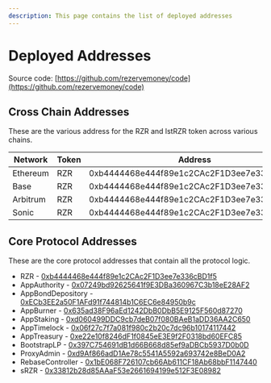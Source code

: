 ```yaml
---
description: This page contains the list of deployed addresses
---
```


# Deployed Addresses

Source code: [https://github.com/rezervemoney/code](https://github.com/rezervemoney/code)

## Cross Chain Addresses

These are the various address for the RZR and lstRZR token across various chains.&#x20;

<table><thead><tr><th width="133.91015625">Network</th><th width="99.3828125">Token</th><th>Address</th></tr></thead><tbody><tr><td>Ethereum</td><td>RZR</td><td>0xb4444468e444f89e1c2CAc2F1D3ee7e336cBD1f5</td></tr><tr><td>Base</td><td>RZR</td><td>0xb4444468e444f89e1c2CAc2F1D3ee7e336cBD1f5</td></tr><tr><td>Arbitrum</td><td>RZR</td><td>0xb4444468e444f89e1c2CAc2F1D3ee7e336cBD1f5</td></tr><tr><td>Sonic</td><td>RZR</td><td>0xb4444468e444f89e1c2CAc2F1D3ee7e336cBD1f5</td></tr></tbody></table>

## Core Protocol Addresses

These are the core protocol addresses that contain all the protocol logic.

* RZR - [0xb4444468e444f89e1c2CAc2F1D3ee7e336cBD1f5](https://sonicscan.org/address/0xb4444468e444f89e1c2CAc2F1D3ee7e336cBD1f5)
* AppAuthority - [0x07249bd92625641f9E3DBa360967C3b18eE28AF2](https://sonicscan.org/address/0x07249bd92625641f9E3DBa360967C3b18eE28AF2)
* AppBondDepository - [0xECb3EE2a50F1AFd91f744814b1C6EC6e84950b9c](https://sonicscan.org/address/0xECb3EE2a50F1AFd91f744814b1C6EC6e84950b9c#readProxyContract)
* AppBurner - [0x635ad38F96aEd1242DbB0DbB5E9125F560d87270](https://sonicscan.org/address/0x635ad38F96aEd1242DbB0DbB5E9125F560d87270)
* AppStaking - [0xd060499DDC9cb7deB07f080BAeB1aDD36AA2C650](https://sonicscan.org/address/0xd060499DDC9cb7deB07f080BAeB1aDD36AA2C650)
* AppTimelock - [0x06f27c7f7a081f980c2b20c7dc96b10174117442](https://sonicscan.org/address/0x06f27c7f7a081f980c2b20c7dc96b10174117442)
* AppTreasury - [0xe22e10f8246dF1f0845eE3E9f2F0318bd60EFC85](https://sonicscan.org/address/0xe22e10f8246dF1f0845eE3E9f2F0318bd60EFC85#code)
* BootstrapLP - [0x397C754691dB1d66B668d85ef9aDBCb5937D0b0D](https://sonicscan.org/address/0x397C754691dB1d66B668d85ef9aDBCb5937D0b0D)
* ProxyAdmin - [0xd9Af866adD1Ae78c5541A5592a693742e8BeD0A2](https://sonicscan.org/address/0xd9Af866adD1Ae78c5541A5592a693742e8BeD0A2#writeContract)
* RebaseController - [0x1bE068F726107cb66Ab611CF18Ab68bbF1147440](https://sonicscan.org/address/0x1bE068F726107cb66Ab611CF18Ab68bbF1147440)
* sRZR - [0x33812b28d85AAaF53e2661694199e512F3E08982](https://sonicscan.org/address/0x33812b28d85AAaF53e2661694199e512F3E08982#code)
